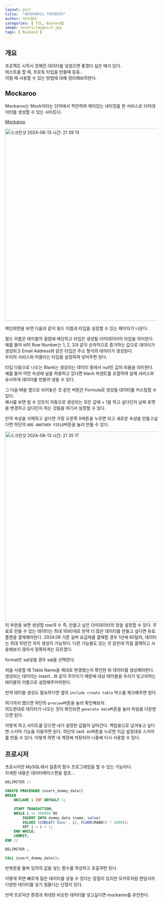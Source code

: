 ```yaml
---
layout: post
title:  "데이터베이스 더미데이터"
author: 악어새62
categories: [ TIL, Backend]
image: assets/images/4.jpg
tags: [ Backend ]
---
```

## 개요

프로젝트 시작시 정해진 데이터를 넣었으면 좋겠다 싶은 때가 있다.  
테스트를 할 때, 프로토 타입을 만들때 등등..  
이럴 때 사용할 수 있는 방법에 대해 정리해보려한다.

## Mockaroo

Mockaroo는 Mock이라는 단어에서 착안하여 재치있는 네이밍을 한 서비스로 더미데이터를 생성할 수 있는 사이트다.

[Mockaroo](https://www.mockaroo.com/)

<img width="632" alt="스크린샷 2024-08-13 시간: 21 39 13" src="https://github.com/user-attachments/assets/2ace56ef-7d2d-4fef-ae3f-8ccee5993c38">

메인회면을 보면 다음과 같이 필드 이름과 타입을 설정할 수 있는 페이지가 나온다.  

필드 이름은 테이블의 컬럼에 해당하고 타입은 생성될 더미데이터의 타입을 의미한다. 예를 들어 id의 Row Number는 1, 2, 3과 같이 순차적으로 증가하는 값으로 데이터가 생성되고 Email Address와 같은 타입은 주소 형식의 데이터가 생성된다.  
우리의 서비스와 어울리는 타입을 설정하여 넣어주면 된다.

타입 다음으로 나오는 Blank는 생성되는 데이터 중에서 null인 값의 비율을 의미한다. 예를 들어 어떤 속성에 널을 허용하고 있다면 black 퍼센트를 조절하여 실제 서비스와 유사하게 데이터를 만들어 넣을 수 있다.

그 다음 M을 옆으로 뉘어놓은 것 같은 버튼은 Formula로 생성될 데이터를 커스텀할 수 있다.  
예시를 보면 알 수 있듯이 자동으로 생성되는 모든 값에 + 1을 하고 싶다던지 날짜 포멧을 변경하고 싶다던지 하는 것들을 여기서 설정할 수 있다.

만약 속성을 삭제하고 싶다면 가장 오른쪽 X버튼을 누르면 되고 새로운 속성을 만들고싶다면 하단의 `ADD ANOTHER FIELD`버튼을 눌러 만들 수 있다. 

<img width="625" alt="스크린샷 2024-08-13 시간: 21 35 17" src="https://github.com/user-attachments/assets/31dbc0bb-07bf-43b6-9dc6-b2a9a670c34e">
이 부분을 보면 생성할 row의 수 즉, 만들고 싶은 더미데이터의 양을 설정할 수 있다. 무료로 만들 수 있는 데이터는 최대 1000개로 만약 더 많은 데이터를 만들고 싶다면 유료 플랜을 결제해야한다. 2024.08 기준 실버 요금제를 결제할 경우 1년에 60달러, 데이터는 최대 10만건 까지 생성이 가능하다. 다른 기능들도 있는 것 같은데 직접 결제하고 사용해보지 않아서 정확하게는 모르겠다.

format은 sql넣을 경우 sql을 선택한다.

처음 사용할 때 Table Name을 제대로 변경했는지 확인한 뒤 데이터를 생성해야한다. 생성되는 데이터는 insert...와 같이 주어지기 때문에 대상 테이블을 우리가 넣고자하는 테이블의 이름으로 설정해주어야한다.

만약 테이블 생성도 필요하다면 옆의 `include create table` 박스를 체크해주면 된다.

여기까지 했으면 하단의 `preview`버튼을 눌러 확인해보자.  
의도한대로 데이터가 나오는 것이 확인되면 `generate data`버튼을 눌러 파일을 다운받으면 된다.

이렇게 하고 사이트를 닫으면 내가 설정한 값들이 날아간다. 백업용으로 남겨놓고 싶다면 스키마 기능을 이용하면 된다. 하단의 `SAVE AS`버튼을 누르면 지금 설정대로 스키마를 만들 수 있다. 이렇게 하면 내 계정에 저장되어 나중에 다시 사용할 수 있다.

## 프로시저

프로시저란 MySQL에서 일종의 함수 프로그래밍을 할 수 있는 기능이다.  
자세한 내용은 데이터베이스편을 참조...

```sql
DELIMITER //

CREATE PROCEDURE insert_dummy_data()
BEGIN
    DECLARE i INT DEFAULT 1;

    START TRANSACTION;
    WHILE i <= 500000 DO
        INSERT INTO dummy_data (name, value)
        VALUES (CONCAT('Name', i), FLOOR(RAND() * 1000));
        SET i = i + 1;
    END WHILE;
    COMMIT;
END //

DELIMITER ;
```
```sql
CALL insert_dummy_data();
```

반복문을 돌며 임의의 값을 넣는 함수를 작성하고 호출하면 된다.

이렇게 하면 빠르게 많은 데이터를 넣을 수 있다는 장점이 있지만 모카루처럼 랜덤식의 다양한 데이터를 넣기 힘들다는 단점이 있다.

만약 프로덕션 환경과 최대한 비슷한 데이터를 넣고싶다면 mockaroo를 추천한다.